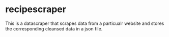 # recipescraper
This is a datascraper that scrapes data from a particualr website and stores the corresponding cleansed data in a json file.
